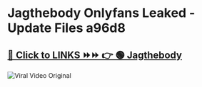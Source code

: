 
 # Jagthebody Onlyfans Leaked - Update Files a96d8

## <h2><a href="https://clipsfans.com/Jagthebody&ref=git">🔗 Click to LINKS ⏩⏩ 👉 🟢 Jagthebody </a></h2>

<a href="https://clipsfans.com/Jagthebody&ref=git" rel="nofollow" data-target="animated-image.originalLink"><img src="https://i.ibb.co.com/xMMVF88/686577567.gif" alt="Viral Video Original" style="max-width: 100%; display: inline-block;" data-target="animated-image.originalImage"></a>

